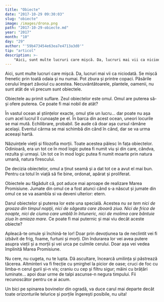 ```yaml
---
title: "Obiecte"
date: "2017-10-29 09:30:03"
slug: "obiecte"
image: /images/drona.png
path: "2017-10-29-obiecte.md"
year: "2017"
month: "10"
day: "29"
author: "'59b473454e63ea7e4713a3d0'"
tip: "articol"
description: >-
    "Aici, sunt multe lucruri care mișcă. Da, lucruri mai vii ca niciodată. Se mișcă frenetic prin toată odaia și nu numai. Pot zbura și printre copaci. Păsările cerului împart zăvoiul cu acestea. Necuvânt"
---
```

<div class="kg-card-markdown"><p>Aici, sunt multe lucruri care mișcă. Da, lucruri mai vii ca niciodată. Se mișcă frenetic prin toată odaia și nu numai. Pot zbura și printre copaci. Păsările cerului împart zăvoiul cu acestea. Necuvântătoarele, plantele, oamenii, nu sunt atât de vii precum sunt obiectele.</p>
<p>Obiectele au primit suflare. Zeul obiectelor este omul. Omul are puterea să-și ofere puterea. Ce poate fi mai nobil de atât?</p>
<p>În vastul ocean al științelor exacte, omul știe un lucru... dar poate nu așa cum acel lucrul îl cunoaște pe el. În barca din acest ocean, uneori locurile se mai mută. Echilibrare, probabil. Se aude că doar așa cursul rămâne același. Eventul cârma se mai schimbă din când în când, dar se va urma aceeași hartă.</p>
<p>Năzuințele vieții și filozofia morții. Toate acestea pălesc în fața obiectelor. Odinioară, era un tot ce în mod logic putea fi numit viu și din care, cândva, rezulta și urmași. Un tot ce în mod logic putea fi numit moarte prin natura umană, natura firescului.</p>
<p>De decizia obiectelor, omul a ținut seamă și a dat tot ce a avut el mai bun. Pentru ca totul în viață să fie bine, ordonat, apărat și proliferat.</p>
<p>Obiectele au făgăduit că, pot aduce mai aproape de realizare Marea Promisiune. Jumate din omul ce a fost atunci când s-a născut și jumate din omul ce se va asambla si va deveni ulterior: etern.</p>
<p>Darul obiectelor și puterea lor este una specială. Acestea <em>nu se tem nici de groaza din timpul nopţii, nici de săgeata care zboară ziua. Nici de frica de noapte, nici de ciuma care umblă în întuneric, nici de molima care bântuie ziua în amiaza mare.</em>  Ce poate fi mai puternic și mai viu decât aceste obiecte?</p>
<p>Apleacă-te omule și închină-te lor! Doar prin devoțiunea ta de neclintit vei fi izbăvit de frig, foame, furtuni și morți. Din îndurarea lor vei avea putere asupra vieții și a morții și vei urca pe culmile cerului. Doar așa vei vedea împlinită Marea Promisiune.</p>
<p>Nu cere, nu cugeta, nu te lupta. Dă ascultare, încearcă umilința și păstrează tăcerea. Altminteri va fi frecție cu șmirghel la picior de oase; cruci de foc cu limba-n cerul gurii și-n vis; craniu cu cep și filtru sigur; mâini cu brățări luminate... apoi doar urme de talpi ascunse-n negura timpului. Fii recunoscător pentru ce ai acum.</p>
<p>Un bici pe spinarea bovinelor din ogradă, va duce carul mai departe decât toate orizonturile telurice și porțile îngerești posibile, nu uita!</p>
</div>
    
